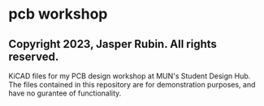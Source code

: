 # pcb workshop
 
 ## Copyright 2023, Jasper Rubin. All rights reserved.
 
KiCAD files for my PCB design workshop at MUN's Student Design Hub. The files contained in this repository are for demonstration purposes, and have no gurantee of functionality.